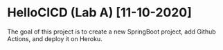 # HelloCICD (Lab A) [11-10-2020]

The goal of this project is to create a new SpringBoot project, add Github Actions, and deploy it on Heroku.
